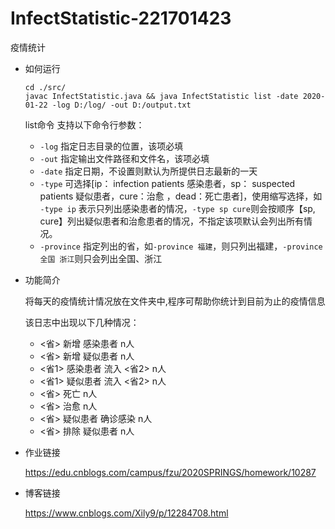 # InfectStatistic-221701423
疫情统计

* 如何运行
  
  ```
  cd ./src/
  javac InfectStatistic.java && java InfectStatistic list -date 2020-01-22 -log D:/log/ -out D:/output.txt
  ```
  list命令 支持以下命令行参数：
  
  * ``-log`` 指定日志目录的位置，该项必填
  * ``-out`` 指定输出文件路径和文件名，该项必填
  * ``-date`` 指定日期，不设置则默认为所提供日志最新的一天
  * ``-type`` 可选择[ip： infection patients 感染患者，sp： suspected patients 疑似患者，cure：治愈 ，dead：死亡患者]，使用缩写选择，如 ``-type ip`` 表示只列出感染患者的情况，``-type sp cure``则会按顺序【sp, cure】列出疑似患者和治愈患者的情况，不指定该项默认会列出所有情况。
  * ``-province`` 指定列出的省，如``-province 福建``，则只列出福建，``-province 全国 浙江``则只会列出全国、浙江
* 功能简介

  将每天的疫情统计情况放在文件夹中,程序可帮助你统计到目前为止的疫情信息
  
  该日志中出现以下几种情况：
  * <省> 新增 感染患者 n人
  * <省> 新增 疑似患者 n人
  * <省1> 感染患者 流入 <省2> n人
  * <省1> 疑似患者 流入 <省2> n人
  * <省> 死亡 n人
  * <省> 治愈 n人
  * <省> 疑似患者 确诊感染 n人
  * <省> 排除 疑似患者 n人
  
* 作业链接

  https://edu.cnblogs.com/campus/fzu/2020SPRINGS/homework/10287

* 博客链接

  https://www.cnblogs.com/Xily9/p/12284708.html
